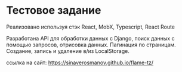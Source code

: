 # Тестовое задание
Реализовано используя стэк React, MobX, Typescript, React Route

Разработана API для обработки данных с Django, поиск данных с помощью запросов, отрисовка данных.
Пагинация по страницам. 
Создание, запись и удаление в/из LocalStorage.

ссылка на сайт: https://sinaverosmanov.github.io/flame-tz/
